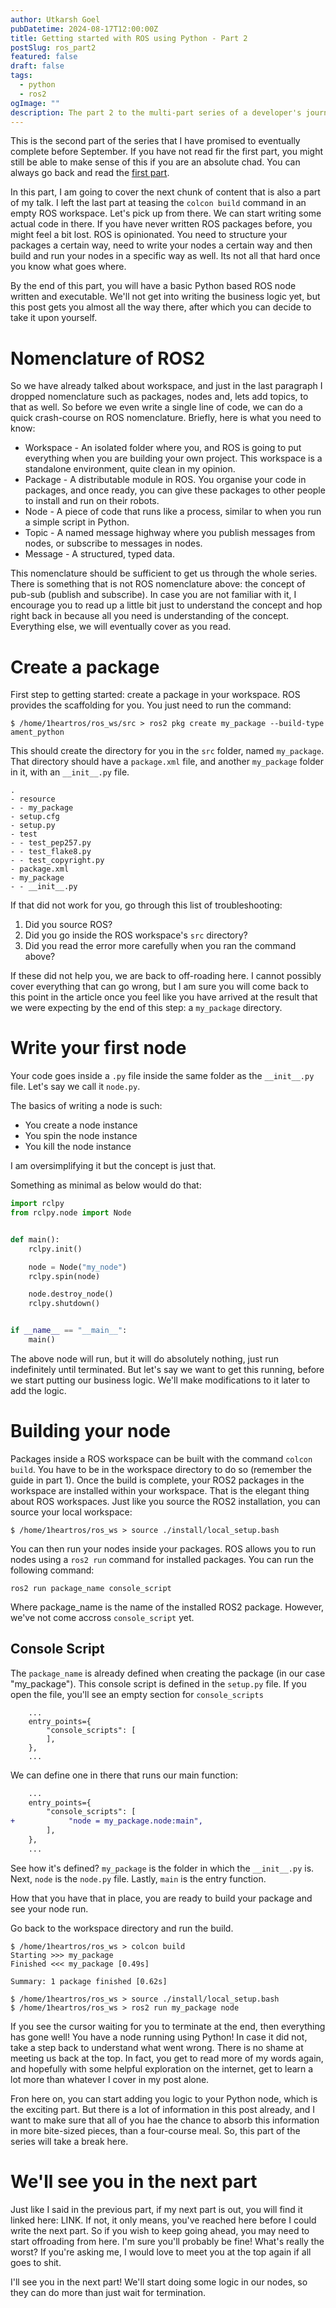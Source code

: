 ```yaml
---
author: Utkarsh Goel
pubDatetime: 2024-08-17T12:00:00Z
title: Getting started with ROS using Python - Part 2
postSlug: ros_part2
featured: false
draft: false
tags:
  - python
  - ros2
ogImage: ""
description: The part 2 to the multi-part series of a developer's journey with ROS2 and Python
---
```


This is the second part of the series that I have promised to eventually complete before September. If you have not read fir the first part, you might still be able to make sense of this if you are an absolute chad. You can always go back and read the [first part](/posts/ros_part1).

In this part, I am going to cover the next chunk of content that is also a part of my talk. I left the last part at teasing the `colcon build` command in an empty ROS workspace. Let's pick up from there. We can start writing some actual code in there. If you have never written ROS packages before, you might feel a bit lost. ROS is opinionated. You need to structure your packages a certain way, need to write your nodes a certain way and then build and run your nodes in a specific way as well. Its not all that hard once you know what goes where.

By the end of this part, you will have a basic Python based ROS node written and executable. We'll not get into writing the business logic yet, but this post gets you almost all the way there, after which you can decide to take it upon yourself.

# Nomenclature of ROS2

So we have already talked about workspace, and just in the last paragraph I dropped nomenclature such as packages, nodes and, lets add topics, to that as well. So before we even write a single line of code, we can do a quick crash-course on ROS nomenclature. Briefly, here is what you need to know:

- Workspace - An isolated folder where you, and ROS is going to put everything when you are building your own project. This workspace is a standalone environment, quite clean in my opinion.
- Package - A distributable module in ROS. You organise your code in packages, and once ready, you can give these packages to other people to install and run on their robots.
- Node - A piece of code that runs like a process, similar to when you run a simple script in Python.
- Topic - A named message highway where you publish messages from nodes, or subscribe to messages in nodes.
- Message - A structured, typed data.

This nomenclature should be sufficient to get us through the whole series. There is something that is not ROS nomenclature above: the concept of pub-sub (publish and subscribe). In case you are not familiar with it, I encourage you to read up a little bit just to understand the concept and hop right back in because all you need is understanding of the concept. Everything else, we will eventually cover as you read.

# Create a package

First step to getting started: create a package in your workspace. ROS provides the scaffolding for you. You just need to run the command:

```
$ /home/1heartros/ros_ws/src > ros2 pkg create my_package --build-type ament_python
```

This should create the directory for you in the `src` folder, named `my_package`. That directory should have a `package.xml` file, and another `my_package` folder in it, with an `__init__.py` file.

```
.
- resource
- - my_package
- setup.cfg
- setup.py
- test
- - test_pep257.py
- - test_flake8.py
- - test_copyright.py
- package.xml
- my_package
- - __init__.py
```

If that did not work for you, go through this list of troubleshooting:

1. Did you source ROS?
2. Did you go inside the ROS workspace's `src` directory?
3. Did you read the error more carefully when you ran the command above?

If these did not help you, we are back to off-roading here. I cannot possibly cover everything that can go wrong, but I am sure you will come back to this point in the article once you feel like you have arrived at the result that we were expecting by the end of this step: a `my_package` directory.

# Write your first node

Your code goes inside a `.py` file inside the same folder as the `__init__.py` file. Let's say we call it `node.py`.

The basics of writing a node is such:

- You create a node instance
- You spin the node instance
- You kill the node instance

I am oversimplifying it but the concept is just that.

Something as minimal as below would do that:

```py
import rclpy
from rclpy.node import Node


def main():
    rclpy.init()

    node = Node("my_node")
    rclpy.spin(node)

    node.destroy_node()
    rclpy.shutdown()


if __name__ == "__main__":
    main()
```

The above node will run, but it will do absolutely nothing, just run indefinitely until terminated. But let's say we want to get this running, before we start putting our business logic. We'll make modifications to it later to add the logic.

# Building your node

Packages inside a ROS workspace can be built with the command `colcon build`. You have to be in the workspace directory to do so (remember the guide in part 1). Once the build is complete, your ROS2 packages in the workspace are installed within your workspace. That is the elegant thing about ROS workspaces. Just like you source the ROS2 installation, you can source your local workspace:

```
$ /home/1heartros/ros_ws > source ./install/local_setup.bash
```

You can then run your nodes inside your packages. ROS allows you to run nodes using a `ros2 run` command for installed packages. You can run the following command:

```
ros2 run package_name console_script
```

Where package_name is the name of the installed ROS2 package. However, we've not come accross `console_script` yet.

## Console Script

The `package_name` is already defined when creating the package (in our case "my_package"). This console script is defined in the `setup.py` file. If you open the file, you'll see an empty section for `console_scripts`

```
    ...
    entry_points={
        "console_scripts": [
        ],
    },
    ...
```

We can define one in there that runs our main function:

```diff
    ...
    entry_points={
        "console_scripts": [
+            "node = my_package.node:main",
        ],
    },
    ...
```

See how it's defined? `my_package` is the folder in which the `__init__.py` is. Next, `node` is the `node.py` file. Lastly, `main` is the entry function.

How that you have that in place, you are ready to build your package and see your node run.

Go back to the workspace directory and run the build.

```
$ /home/1heartros/ros_ws > colcon build
Starting >>> my_package
Finished <<< my_package [0.49s]

Summary: 1 package finished [0.62s]

$ /home/1heartros/ros_ws > source ./install/local_setup.bash
$ /home/1heartros/ros_ws > ros2 run my_package node

```

If you see the cursor waiting for you to terminate at the end, then everything has gone well! You have a node running using Python! In case it did not, take a step back to understand what went wrong. There is no shame at meeting us back at the top. In fact, you get to read more of my words again, and hopefully with some helpful exploration on the internet, get to learn a lot more than whatever I cover in my post alone.

Fron here on, you can start adding you logic to your Python node, which is the exciting part. But there is a lot of information in this post already, and I want to make sure that all of you hae the chance to absorb this information in more bite-sized pieces, than a four-course meal. So, this part of the series will take a break here.

# We'll see you in the next part

Just like I said in the previous part, if my next part is out, you will find it linked here: LINK. If not, it only means, you've reached here before I could write the next part. So if you wish to keep going ahead, you may need to start offroading from here. I'm sure you'll probably be fine! What's really the worst? If you're asking me, I would love to meet you at the top again if all goes to shit.

I'll see you in the next part! We'll start doing some logic in our nodes, so they can do more than just wait for termination.
